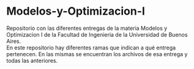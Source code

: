 # Modelos-y-Optimizacion-I
Repositorio con las diferentes entregas de la materia Modelos y Optimizacion I de la Facultad de Ingenieria de la Universidad de Buenos Aires. <br>
En este repositorio hay diferentes ramas que indican a qué entrega pertenecen. En las mismas se encuentran los archivos de esa entrega y todas las anteriores.
